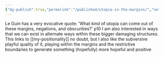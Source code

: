 ```yaml
---
{"dg-publish":true,"permalink":"/published/utopia-in-the-margins/","noteIcon":""}
---
```


Le Guin has a very evocative quote:
'What kind of utopia can come out of these margins, negations, and obscurities?' p10
I am also interested in ways that we can exist in alternate ways within these bigger damaging structures. This links to [[my-positionality]] no doubt, but I also like the subversive playful quality of it, playing within the margins and the restrictive boundaries to generate something (hopefully) more hopeful and positive
